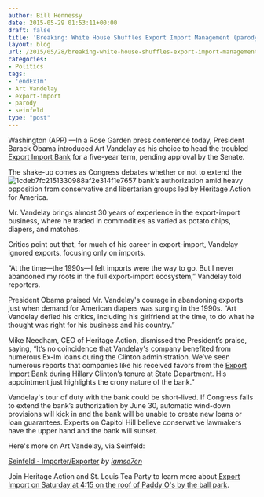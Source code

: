 ```yaml
---
author: Bill Hennessy
date: 2015-05-29 01:53:11+00:00
draft: false
title: 'Breaking: White House Shuffles Export Import Management (parody)'
layout: blog
url: /2015/05/28/breaking-white-house-shuffles-export-import-management-parody/
categories:
- Politics
tags:
- 'endExIm'
- Art Vandelay
- export-import
- parody
- seinfeld
type: "post"
---
```


Washington (APP) —In a Rose Garden press conference today, President Barack Obama introduced Art Vandelay as his choice to head the troubled [Export Import Bank](https://hennessysview.com/2015/05/27/come-to-export-import-speaking-and-gathering-this-saturday-at-paddy-os/) for a five-year term, pending approval by the Senate.

The shake-up comes as Congress debates whether or not to extend the ![1cdeb7fc2151330988af2e314f1e7657](https://hennessysview.com/wp-content/uploads/2015/05/1cdeb7fc2151330988af2e314f1e7657-264x300.jpg)
bank’s authorization amid heavy opposition from conservative and libertarian groups led by Heritage Action for America.

Mr. Vandelay brings almost 30 years of experience in the export-import business, where he traded in commodities as varied as potato chips, diapers, and matches.

Critics point out that, for much of his career in export-import, Vandelay ignored exports, focusing only on imports.

“At the time—the 1990s—I felt imports were the way to go. But I never abandoned my roots in the full export-import ecosystem,” Vandelay told reporters.

President Obama praised Mr. Vandelay's courage in abandoning exports just when demand for American diapers was surging in the 1990s. “Art Vandelay defied his critics, including his girlfriend at the time, to do what he thought was right for his business and his country.”

Mike Needham, CEO of Heritage Action, dismissed the President’s praise, saying, “It’s no coincidence that Vandelay's company benefited from numerous Ex-Im loans during the Clinton administration. We’ve seen numerous reports that companies like his received favors from the [Export Import Bank](https://hennessysview.com/2015/05/27/come-to-export-import-speaking-and-gathering-this-saturday-at-paddy-os/) during Hillary Clinton’s tenure at State Department. His appointment just highlights the crony nature of the bank.”

Vandelay's tour of duty with the bank could be short-lived. If Congress fails to extend the bank’s authorization by June 30, automatic wind-down provisions will kick in and the bank will be unable to create new loans or loan guarantees. Experts on Capitol Hill believe conservative lawmakers have the upper hand and the bank will sunset.

Here's more on Art Vandelay, via Seinfeld:



[Seinfeld - Importer/Exporter](https://www.dailymotion.com/video/xdcs17_seinfeld-importer-exporter_shortfilms) _by [iamse7en](https://www.dailymotion.com/iamse7en)_

Join Heritage Action and St. Louis Tea Party to learn more about [Export Import on Saturday at 4:15 on the roof of Paddy O's by the ball park](https://hennessysview.com/2015/05/27/come-to-export-import-speaking-and-gathering-this-saturday-at-paddy-os/).

